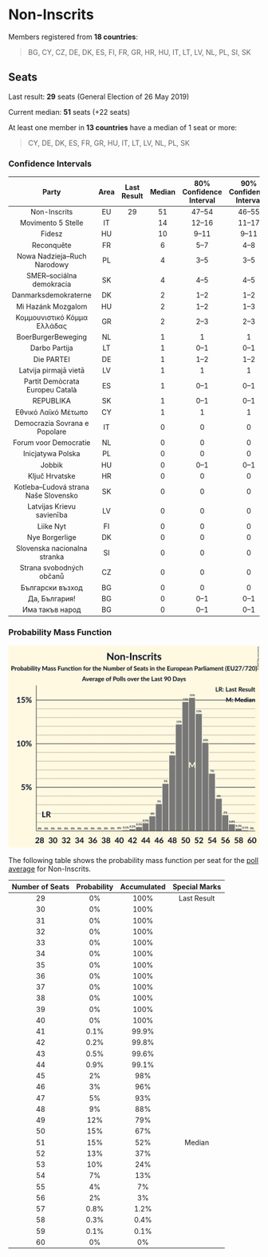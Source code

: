 # Non-Inscrits

Members registered from **18 countries**:

> BG, CY, CZ, DE, DK, ES, FI, FR, GR, HR, HU, IT, LT, LV, NL, PL, SI, SK

## Seats

Last result: **29** seats (General Election of 26 May 2019)

Current median: **51** seats (+22 seats)

At least one member in **13 countries** have a median of 1 seat or more:

> CY, DE, DK, ES, FR, GR, HU, IT, LT, LV, NL, PL, SK

### Confidence Intervals

| Party | Area | Last Result | Median | 80% Confidence Interval | 90% Confidence Interval | 95% Confidence Interval | 99% Confidence Interval |
|:-----:|:----:|:-----------:|:------:|:-----------------------:|:-----------------------:|:-----------------------:|:-----------------------:|
| Non-Inscrits | EU | 29 | 51 | 47–54 | 46–55 | 45–56 | 43–57 |
| Movimento 5 Stelle | IT | | 14 | 12–16 | 11–17 | 11–17 | 10–18 |
| Fidesz | HU | | 10 | 9–11 | 9–11 | 9–12 | 8–12 |
| Reconquête | FR | | 6 | 5–7 | 4–8 | 4–8 | 0–8 |
| Nowa Nadzieja–Ruch Narodowy | PL | | 4 | 3–5 | 3–5 | 0–5 | 0–5 |
| SMER–sociálna demokracia | SK | | 4 | 4–5 | 4–5 | 4–5 | 4–5 |
| Danmarksdemokraterne | DK | | 2 | 1–2 | 1–2 | 1–2 | 1–2 |
| Mi Hazánk Mozgalom | HU | | 2 | 1–2 | 1–3 | 1–3 | 1–3 |
| Κομμουνιστικό Κόμμα Ελλάδας | GR | | 2 | 2–3 | 2–3 | 2–3 | 2–3 |
| BoerBurgerBeweging | NL | | 1 | 1 | 1 | 1 | 1 |
| Darbo Partija | LT | | 1 | 0–1 | 0–1 | 0–1 | 0–2 |
| Die PARTEI | DE | | 1 | 1–2 | 1–2 | 1–2 | 1–2 |
| Latvija pirmajā vietā | LV | | 1 | 1 | 1 | 1 | 1–2 |
| Partit Demòcrata Europeu Català | ES | | 1 | 0–1 | 0–1 | 0–1 | 0–2 |
| REPUBLIKA | SK | | 1 | 0–1 | 0–1 | 0–1 | 0–1 |
| Εθνικό Λαϊκό Μέτωπο | CY | | 1 | 1 | 1 | 1 | 1 |
| Democrazia Sovrana e Popolare | IT | | 0 | 0 | 0 | 0 | 0 |
| Forum voor Democratie | NL | | 0 | 0 | 0 | 0 | 0 |
| Inicjatywa Polska | PL | | 0 | 0 | 0 | 0 | 0 |
| Jobbik | HU | | 0 | 0–1 | 0–1 | 0–1 | 0–1 |
| Ključ Hrvatske | HR | | 0 | 0 | 0 | 0 | 0 |
| Kotleba–Ľudová strana Naše Slovensko | SK | | 0 | 0 | 0 | 0 | 0 |
| Latvijas Krievu savienība | LV | | 0 | 0 | 0 | 0 | 0 |
| Liike Nyt | FI | | 0 | 0 | 0 | 0 | 0 |
| Nye Borgerlige | DK | | 0 | 0 | 0 | 0 | 0 |
| Slovenska nacionalna stranka | SI | | 0 | 0 | 0 | 0 | 0 |
| Strana svobodných občanů | CZ | | 0 | 0 | 0 | 0 | 0 |
| Български възход | BG | | 0 | 0 | 0 | 0 | 0 |
| Да, България! | BG | | 0 | 0–1 | 0–1 | 0–1 | 0–1 |
| Има такъв народ | BG | | 0 | 0–1 | 0–1 | 0–1 | 0–1 |

### Probability Mass Function

![Graph with seats probability mass function not yet produced](average-2023-12-31-seats-pmf-non-inscrits.png "Seats Probability Mass Function")

The following table shows the probability mass function per seat for the [poll average](average-2023-12-31.html) for Non-Inscrits.

| Number of Seats | Probability | Accumulated | Special Marks |
|:---------------:|:-----------:|:-----------:|:-------------:|
| 29 | 0% | 100% | Last Result |
| 30 | 0% | 100% |  |
| 31 | 0% | 100% |  |
| 32 | 0% | 100% |  |
| 33 | 0% | 100% |  |
| 34 | 0% | 100% |  |
| 35 | 0% | 100% |  |
| 36 | 0% | 100% |  |
| 37 | 0% | 100% |  |
| 38 | 0% | 100% |  |
| 39 | 0% | 100% |  |
| 40 | 0% | 100% |  |
| 41 | 0.1% | 99.9% |  |
| 42 | 0.2% | 99.8% |  |
| 43 | 0.5% | 99.6% |  |
| 44 | 0.9% | 99.1% |  |
| 45 | 2% | 98% |  |
| 46 | 3% | 96% |  |
| 47 | 5% | 93% |  |
| 48 | 9% | 88% |  |
| 49 | 12% | 79% |  |
| 50 | 15% | 67% |  |
| 51 | 15% | 52% | Median |
| 52 | 13% | 37% |  |
| 53 | 10% | 24% |  |
| 54 | 7% | 13% |  |
| 55 | 4% | 7% |  |
| 56 | 2% | 3% |  |
| 57 | 0.8% | 1.2% |  |
| 58 | 0.3% | 0.4% |  |
| 59 | 0.1% | 0.1% |  |
| 60 | 0% | 0% |  |



